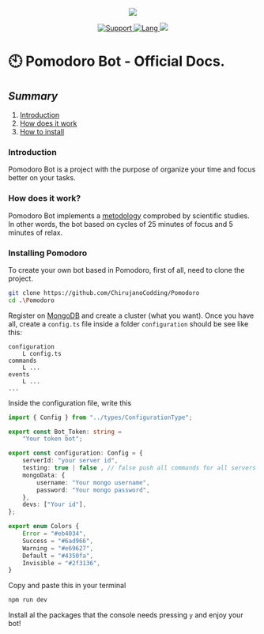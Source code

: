 <div align="center">
<p>
  <img src="http://store-images.s-microsoft.com/image/apps.38737.14049653041316721.afcc08a1-81bb-4df4-aa24-cb7e0fa40a0d.36c559cf-d333-4e78-89a5-e9479407cb22" />
</p>
<a href ="#">
<img src="https://img.shields.io/badge/Discord-ElShyrux-7289DA?style=for-the-badge&logo=Discord" alt="Support" href = "https://discord.com/users/401845716991082496">
</a>
<a href = "https://www.typescriptlang.org/">
<img src="https://img.shields.io/badge/Made%20with-TypeScript-blue?style=for-the-badge&logo=Typescript" alt= "Lang">
</a>
<a>
<img src="https://img.shields.io/badge/Version-1.10.3-greeen?style=for-the-badge&logo=npm">
</a>
</div>

# 🕙 Pomodoro Bot - Official Docs.
## _Summary_
1. [Introduction](#intro)
2. [How does it work](#works)
3. [How to install](#install)

### Introduction
Pomodoro Bot is a project with the purpose of organize your time and focus better on your tasks.

###  How does it work?
Pomodoro Bot implements a [metodology](https://en.wikipedia.org/wiki/Pomodoro_Technique) comprobed by scientific studies.
In other words, the bot based on cycles of 25 minutes of focus and 5 minutes of relax.

### Installing Pomodoro
To create your own bot based in Pomodoro, first of all, need to clone the project.

```sh
git clone https://github.com/ChirujanoCodding/Pomodoro
cd .\Pomodoro
```

Register on [MongoDB](https://www.mongodb.com/es) and create a cluster (what you want). Once you have all, create a `config.ts` file inside a folder `configuration` should be see like this:

```text
configuration
	L config.ts
commands
	L ...
events
	L ...
...
```

Inside the configuration file, write this

```typescript
import { Config } from "../types/ConfigurationType";

export const Bot_Token: string =
	"Your token bot";

export const configuration: Config = {
	serverId: "your server id",
	testing: true | false , // false push all commands for all servers where the bot is.
	mongoData: {
		username: "Your mongo username",
		password: "Your mongo password",
	},
	devs: ["Your id"],
};

export enum Colors {
	Error = "#eb4034",
	Success = "#6ad966",
	Warning = "#e69627",
	Default = "#4350fa",
	Invisible = "#2f3136",
}
```

Copy and paste this in your terminal
```sh
npm run dev
```
Install al the packages that the console needs pressing `y` and enjoy your bot!
